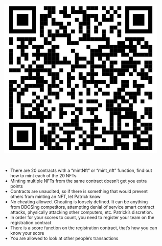 <br/>
<p align="center">
<img src="./rules.png" width="500" alt="this repo">
</p>
<br/>

- There are 20 contracts with a “mintNft” or “mint_nft” function, find out how to mint each of the 20 NFTs
- Minting multiple NFTs from the same contract doesn’t get you extra points
- Contracts are unaudited, so if there is something that would prevent others from minting an NFT, let Patrick know
- No cheating allowed. Cheating is loosely defined. It can be anything from DDOSing competitors, attempting denial of service smart contract attacks, physically attacking other computers, etc. Patrick’s discretion.
- In order for your scores to count, you need to register your team on the registration contract
- There is a score function on the registration contract, that’s how you can know your score
- You are allowed to look at other people’s transactions
